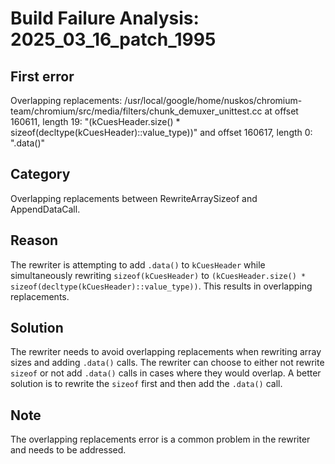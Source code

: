 # Build Failure Analysis: 2025_03_16_patch_1995

## First error

Overlapping replacements: /usr/local/google/home/nuskos/chromium-team/chromium/src/media/filters/chunk_demuxer_unittest.cc at offset 160611, length 19: "(kCuesHeader.size() * sizeof(decltype(kCuesHeader)::value_type))" and offset 160617, length 0: ".data()"

## Category
Overlapping replacements between RewriteArraySizeof and AppendDataCall.

## Reason
The rewriter is attempting to add `.data()` to `kCuesHeader` while simultaneously rewriting `sizeof(kCuesHeader)` to `(kCuesHeader.size() * sizeof(decltype(kCuesHeader)::value_type))`. This results in overlapping replacements.

## Solution
The rewriter needs to avoid overlapping replacements when rewriting array sizes and adding `.data()` calls. The rewriter can choose to either not rewrite `sizeof` or not add `.data()` calls in cases where they would overlap. A better solution is to rewrite the `sizeof` first and then add the `.data()` call.

## Note
The overlapping replacements error is a common problem in the rewriter and needs to be addressed.